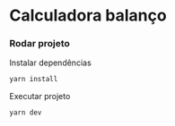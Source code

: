 # Calculadora balanço

### Rodar projeto

Instalar dependências

```bash
yarn install
```

Executar projeto

```bash
yarn dev
```
